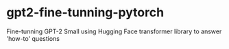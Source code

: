# gpt2-fine-tunning-pytorch
Fine-tunning GPT-2 Small using Hugging Face transformer library to answer 'how-to' questions
